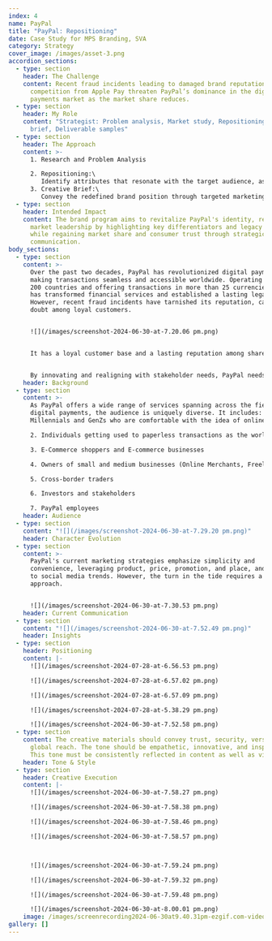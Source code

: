 ```yaml
---
index: 4
name: PayPal
title: "PayPal: Repositioning"
date: Case Study for MPS Branding, SVA
category: Strategy
cover_image: /images/asset-3.png
accordion_sections:
  - type: section
    header: The Challenge
    content: Recent fraud incidents leading to damaged brand reputation and
      competition from Apple Pay threaten PayPal’s dominance in the digital
      payments market as the market share reduces.
  - type: section
    header: My Role
    content: "Strategist: Problem analysis, Market study, Repositioning, Creative
      brief, Deliverable samples"
  - type: section
    header: The Approach
    content: >-
      1. Research and Problem Analysis

      2. Repositioning:\
         Identify attributes that resonate with the target audience, assess current perceptions, and craft a unique, compelling identity using PayPal's assets and experiences that will 
      3. Creative Brief:\
         Convey the redefined brand position through targeted marketing initiatives and develop creative guidelines for consistent future messaging
  - type: section
    header: Intended Impact
    content: The brand program aims to revitalize PayPal's identity, reinstating its
      market leadership by highlighting key differentiators and legacy strengths
      while regaining market share and consumer trust through strategic
      communication.
body_sections:
  - type: section
    content: >-
      Over the past two decades, PayPal has revolutionized digital payments,
      making transactions seamless and accessible worldwide. Operating in over
      200 countries and offering transactions in more than 25 currencies, PayPal
      has transformed financial services and established a lasting legacy.
      However, recent fraud incidents have tarnished its reputation, causing
      doubt among loyal customers. 


      ![](/images/screenshot-2024-06-30-at-7.20.06 pm.png)


      It has a loyal customer base and a lasting reputation among shareholders. However, **investors are growing wary** as Apple Pay is emerging as a strong competitor and a possible threat.


      By innovating and realigning with stakeholder needs, PayPal needs to **reinforce its value and regain trust,** ensuring its continued leadership in the fintech industry.
    header: Background
  - type: section
    content: >-
      As PayPal offers a wide range of services spanning across the field of
      digital payments, the audience is uniquely diverse. It includes: 1.
      Millennials and GenZs who are comfortable with the idea of online payments

      2. Individuals getting used to paperless transactions as the world moves towards digital

      3. E-Commerce shoppers and E-commerce businesses

      4. Owners of small and medium businesses (Online Merchants, Freelancers etc.)

      5. Cross-border traders

      6. Investors and stakeholders

      7. PayPal employees
    header: Audience
  - type: section
    content: "![](/images/screenshot-2024-06-30-at-7.29.20 pm.png)"
    header: Character Evolution
  - type: section
    content: >-
      PayPal's current marketing strategies emphasize simplicity and
      convenience, leveraging product, price, promotion, and place, and adapting
      to social media trends. However, the turn in the tide requires a refreshed
      approach. 


      ![](/images/screenshot-2024-06-30-at-7.30.53 pm.png)
    header: Current Communication
  - type: section
    content: "![](/images/screenshot-2024-06-30-at-7.52.49 pm.png)"
    header: Insights
  - type: section
    header: Positioning
    content: |-
      ![](/images/screenshot-2024-07-28-at-6.56.53 pm.png)

      ![](/images/screenshot-2024-07-28-at-6.57.02 pm.png)

      ![](/images/screenshot-2024-07-28-at-6.57.09 pm.png)

      ![](/images/screenshot-2024-07-28-at-5.38.29 pm.png)

      ![](/images/screenshot-2024-06-30-at-7.52.58 pm.png)
  - type: section
    content: The creative materials should convey trust, security, versatility, and
      global reach. The tone should be empathetic, innovative, and inspiring.
      This tone must be consistently reflected in content as well as visuals.
    header: Tone & Style
  - type: section
    header: Creative Execution
    content: |-
      ![](/images/screenshot-2024-06-30-at-7.58.27 pm.png)

      ![](/images/screenshot-2024-06-30-at-7.58.38 pm.png)

      ![](/images/screenshot-2024-06-30-at-7.58.46 pm.png)

      ![](/images/screenshot-2024-06-30-at-7.58.57 pm.png)



      ![](/images/screenshot-2024-06-30-at-7.59.24 pm.png)

      ![](/images/screenshot-2024-06-30-at-7.59.32 pm.png)

      ![](/images/screenshot-2024-06-30-at-7.59.48 pm.png)

      ![](/images/screenshot-2024-06-30-at-8.00.01 pm.png)
    image: /images/screenrecording2024-06-30at9.40.31pm-ezgif.com-video-to-gif-converter.gif
gallery: []
---
```

